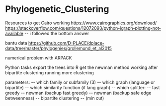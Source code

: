 # Phylogenetic_Clustering

Resources to get Cairo working
https://www.cairographics.org/download/
https://stackoverflow.com/questions/12072093/python-igraph-plotting-not-available -- i followed the bottom answer



bantu data https://github.com/D-PLACE/dplace-data/tree/master/phylogenies/grollemund_et_al2015

numerical problem with ARPACK

Python tasks
export the trees into R
get the newman method working after
bipartite clustering
running more clustering


parameters:
-- which family or subfamily (3)
-- which graph (language or bipartite)
-- which similarity function (if lang graph)
-- which splitter:
    -- fast greedy
    -- newman (backup fast greedy)
    -- newman (backup safe edge betweenness)
    -- bipartite clustering
    -- (min cut)
